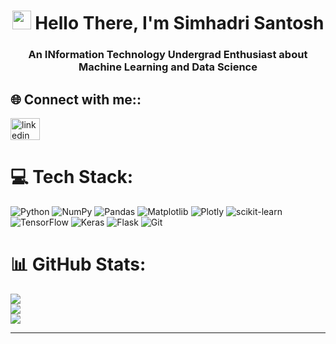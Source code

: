 <h1 align="center"> <img src="https://media.giphy.com/media/hvRJCLFzcasrR4ia7z/giphy.gif" width="30px"/> Hello There, I'm Simhadri Santosh</h2>

###

<h3 align="center">An INformation Technology Undergrad Enthusiast about Machine Learning and Data Science</h3>

## 🌐 Connect with me::
<div align="left">
  <a href="https://www.linkedin.com/in/simhadri-santosh/" target="_blank">
    <img src="https://raw.githubusercontent.com/maurodesouza/profile-readme-generator/master/src/assets/icons/social/linkedin/default.svg" width="47" height="35" alt="linkedin logo"  />
  </a>
<!--   <a href="https://kaggle.com/abduulrahmankhalid" target="blank"><img src="https://raw.githubusercontent.com/rahuldkjain/github-profile-readme-generator/master/src/images/icons/Social/kaggle.svg" alt="abduulrahmankhalid" height="35" width="47" /></a> -->
</div>

# 💻 Tech Stack:
![Python](https://img.shields.io/badge/python-3670A0?style=flat&logo=python&logoColor=ffdd54) ![NumPy](https://img.shields.io/badge/numpy-%23013243.svg?style=flat&logo=numpy&logoColor=white) ![Pandas](https://img.shields.io/badge/pandas-%23150458.svg?style=flat&logo=pandas&logoColor=white) ![Matplotlib](https://img.shields.io/badge/Matplotlib-%23ffffff.svg?style=flat&logo=Matplotlib&logoColor=white) ![Plotly](https://img.shields.io/badge/Plotly-%233F4F75.svg?style=flat&logo=plotly&logoColor=white) ![scikit-learn](https://img.shields.io/badge/scikit--learn-%23F7931E.svg?style=flat&logo=scikit-learn&logoColor=white) ![TensorFlow](https://img.shields.io/badge/TensorFlow-%23FF6F00.svg?style=flat&logo=TensorFlow&logoColor=white) ![Keras](https://img.shields.io/badge/Keras-%23D00000.svg?style=flat&logo=Keras&logoColor=white) ![Flask](https://img.shields.io/badge/flask-%23000.svg?style=flat&logo=Flask&logoColor=white) ![Git](https://img.shields.io/badge/GIT-E44C30?style=flat&logo=git&logoColor=white) 
# 📊 GitHub Stats:
![](https://github-readme-stats-sigma-five.vercel.app/api?username=SimhadriSantosh&theme=material-palenight&hide_border=true&include_all_commits=true&count_private=true)<br/>
![](https://github-readme-streak-stats.herokuapp.com/?user=SimhadriSantosh&theme=material-palenight&hide_border=true)<br/>
![](https://github-readme-stats-sigma-five.vercel.app/api/top-langs/?username=SimhadriSantosh&theme=material-palenight&hide_border=true&include_all_commits=true&count_private=true&layout=compact)

---
